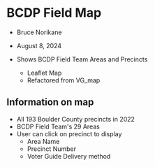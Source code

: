 # BCDP Field Map

- Bruce Norikane
- August 8, 2024

- Shows BCDP Field Team Areas and Precincts
  - Leaflet Map
  - Refactored from VG_map

## Information on map

- All 193 Boulder County precincts in 2022
- BCDP Field Team's 29 Areas
- User can click on precinct to display
  - Area Name
  - Precinct Number
  - Voter Guide Delivery method
